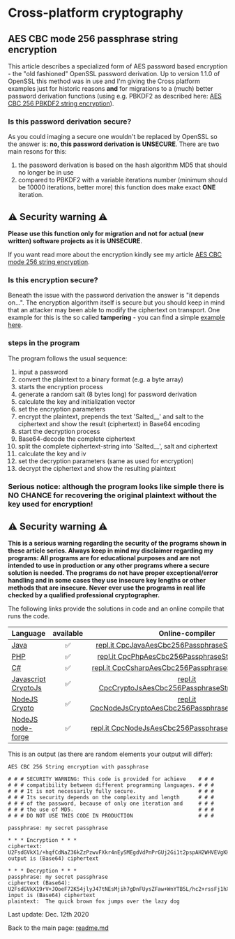 # Cross-platform cryptography

## AES CBC mode 256 passphrase string encryption

This article describes a specialized form of AES password based encryption - the "old fashioned" OpenSSL password derivation. Up to version 1.1.0 of OpenSSL this method was in use and I'm giving the Cross platform examples just for historic reasons **and** for migrations to a (much) better password derivation functions (using e.g. PBKDF2 as described here: [AES CBC 256 PBKDF2 string encryption](aes_cbc_256_pbkdf2_string_encryption.md)).

### Is this password derivation secure?

As you could imaging a secure one wouldn't be replaced by OpenSSL so the answer is: **no, this password derivation is UNSECURE**. There are two main resons for this: 

1. the password derivation is based on the hash algorithm MD5 that should no longer be in use
2. compared to PBKDF2 with a variable iterations number (minimum should be 10000 iterations, better more) this function does make exact **ONE** iteration.

## :warning: Security warning :warning:

**Please use this function only for migration and not for actual (new written) software projects as it is UNSECURE**.

If you want read more about the encryption kindly see my article [AES CBC mode 256 string encryption](aes_cbc_256_pbkdf2_string_encryption.md).

### Is this encryption secure?
Beneath the issue with the password derivation the answer is "it depends on...". The encryption algorithm itself is secure but you should keep in mind that an attacker may been able to modify the ciphertext on transport. One example for this is the so called **tampering** - you can find a simple [example here](aes_cbc_tampering.md).

### steps in the program

The program follows the usual sequence:
1. input a password
2. convert the plaintext to a binary format (e.g. a byte array)
3. starts the encryption process
4. generate a random salt (8 bytes long) for password derivation
5. calculate the key and initialization vector
6. set the encryption parameters
7. encrypt the plaintext, prepends the text 'Salted__' and salt to the ciphertext and show the result (ciphertext) in Base64 encoding
8. start the decryption process
9. Base64-decode the complete ciphertext
10. split the complete ciphertext-string into 'Salted__', salt and ciphertext
11. calculate the key and iv
12. set the decryption parameters (same as used for encryption)
13. decrypt the ciphertext and show the resulting plaintext

### **Serious notice: although the program looks like simple there is NO CHANCE for recovering the original plaintext without the key used for encryption!**

## :warning: Security warning :warning:

**This is a serious warning regarding the security of the programs shown in these article series.  Always keep in mind my disclaimer regarding my programs: All programs are for educational purposes and are not intended to use in production or any other programs where a  secure solution is needed. The programs do not have proper exceptional/error handling and in some cases they use insecure key lengths or other methods that are insecure. Never ever use the programs in real life checked by a qualified professional cryptographer.**

The following links provide the solutions in code and an online compile that runs the code.

| Language | available | Online-compiler
| ------ | :---: | :----: |
| [Java](AesCbc256PassphraseStringEncryption/AesCbc256PassphraseStringEncryption.java) | :white_check_mark: | [repl.it CpcJavaAesCbc256PassphraseStringEncryption](https://repl.it/@javacrypto/CpcJavaAesCbc256PassphraseStringEncryption#Main.java/)
| [PHP](AesCbc256PassphraseStringEncryption/AesCbc256PassphraseStringEncryption.php) | :white_check_mark: | [repl.it CpcPhpAesCbc256PassphraseStringEncryption](https://repl.it/@javacrypto/CpcPhpAesCbc256PassphraseStringEncryption#main.php/)
| [C#](AesCbc256PassphraseStringEncryption/AesCbc256PassphraseStringEncryption.cs) | :white_check_mark: | [repl.it CpcCsharpAesCbc256PassphraseStringEncryption](https://repl.it/@javacrypto/CpcCsharpAesCbc256PassphraseStringEncryption#main.cs/)
| [Javascript CryptoJs](AesCbc256PassphraseStringEncryption/AesCbc256PassphraseStringEncryptionCryptoJs.js) | :white_check_mark: | [repl.it CpcCryptoJsAesCbc256PassphraseStringEncryption](https://repl.it/@javacrypto/CpcCryptoJsAesCbc256PassphraseStringEncryption#index.js/)
| [NodeJS Crypto](AesCbc256PassphraseStringEncryption/AesCbc256PassphraseStringEncryptionNodeJsCrypto.js) | :white_check_mark: | [repl.it CpcNodeJsCryptoAesCbc256PassphraseStringEncryption](https://repl.it/@javacrypto/CpcNodeJsCryptoAesCbc256PassphraseStringEncryption#index.js/)
| [NodeJS node-forge](AesCbc256PassphraseStringEncryption/AesCbc256PassphraseStringEncryptionNodeJs.js) | :white_check_mark: | [repl.it CpcNodeJsAesCbc256PassphraseStringEncryption](https://repl.it/@javacrypto/CpcNodeJsAesCbc256PassphraseStringEncryption#index.js/)

This is an output (as there are random elements your output will differ):

```plaintext
AES CBC 256 String encryption with passphrase

# # # SECURITY WARNING: This code is provided for achieve    # # #
# # # compatibility between different programming languages. # # #
# # # It is not necessarily fully secure.                    # # #
# # # Its security depends on the complexity and length      # # #
# # # of the password, because of only one iteration and     # # #
# # # the use of MD5.                                        # # #
# # # DO NOT USE THIS CODE IN PRODUCTION                     # # #

passphrase: my secret passphrase

* * * Encryption * * *
ciphertext: U2FsdGVkX1/+hqfCdNaZ36kZzPzwvFXkr4nEySMEgdVdPnPrGUj2Gi1t2pspAH2WHVEVgKHKWfR2Gc0sKnTlLg==
output is (Base64) ciphertext

* * * Decryption * * *
passphrase: my secret passphrase
ciphertext (Base64): U2FsdGVkX19rV+JOoeF72K54jlyJ47tNEsMjih7gDnFUysZFaw+WnYTB5L/hc2+rssFj1hXw3N8kkikHwClB2w==
input is (Base64) ciphertext
plaintext:  The quick brown fox jumps over the lazy dog

```

Last update: Dec. 12th 2020

Back to the main page: [readme.md](readme.md)